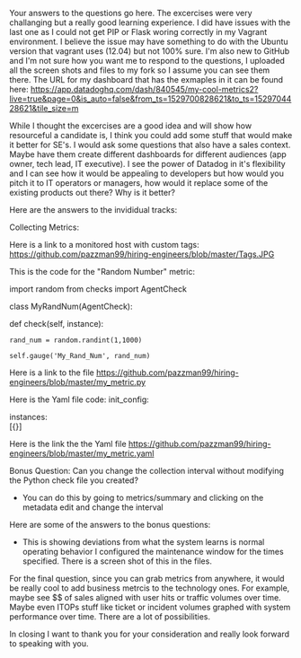 Your answers to the questions go here.
The excercises were very challanging but a really good learning experience. I did have issues with the last one as I could not get PIP or Flask woring correctly in my Vagrant environment. I believe the issue may have something to do with the Ubuntu version that vagrant uses (12.04) but not 100% sure. 
I'm also new to GitHub and I'm not sure how you want me to respond to the questions, I uploaded all the screen shots and files to my fork so I assume you can see them there. The URL for my dashboard that has the exmaples in it can be found here: https://app.datadoghq.com/dash/840545/my-cool-metrics2?live=true&page=0&is_auto=false&from_ts=1529700828621&to_ts=1529704428621&tile_size=m

While I thought the excercises are a good idea and will show how resourceful a candidate is, I think you could add some stuff that would make it better for SE's. I would ask some questions that also have a sales context. Maybe have them create different dashboards for different audiences (app owner, tech lead, IT executive). I see the power of Datadog in it's flexibility and I can see how it would be appealing to developers but how would you pitch it to IT operators or managers, how would it replace some of the existing products out there? Why is it better?

Here are the answers to the invididual tracks:

Collecting Metrics:

Here is a link to a monitored host with custom tags:
https://github.com/pazzman99/hiring-engineers/blob/master/Tags.JPG

This is the code for the "Random Number" metric:

import random
from checks import AgentCheck

class MyRandNum(AgentCheck):

  def check(self, instance): 	
  
    rand_num = random.randint(1,1000)	
    
    self.gauge('My_Rand_Num', rand_num)
  
 Here is a link to the file
 https://github.com/pazzman99/hiring-engineers/blob/master/my_metric.py
 
 Here is the Yaml file code:
init_config:

instances:  
[{}]

Here is the link the the Yaml file
https://github.com/pazzman99/hiring-engineers/blob/master/my_metric.yaml

Bonus Question: Can you change the collection interval without modifying the Python check file you created?
- You can do this by going to metrics/summary and clicking on the metadata edit and change the interval



Here are some of the answers to the bonus questions:
- This is showing deviations from what the system learns is normal operating behavior
I configured the maintenance window for the times specified. There is a screen shot of this in the files.

For the final question, since you can grab metrics from anywhere, it would be really cool to add business metrcis to the technology ones. For example, maybe see $$ of sales aligned with user hits or traffic volumes over time. Maybe even ITOPs stuff like ticket or incident volumes graphed with system performance over time. There are a lot of possibilities. 

In closing I want to thank you for your consideration and really look forward to speaking with you.
